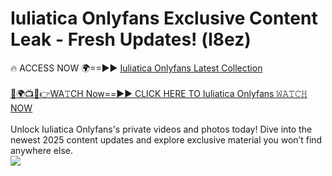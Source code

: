 # Iuliatica Onlyfans Exclusive Content Leak - Fresh Updates! (l8ez)

🔥 ACCESS NOW 🌍==►► <a href="https://tinyurl.com/kvy9nzfs" rel="nofollow">Iuliatica Onlyfans Latest Collection</a>
<br><br>
[🔴🌍📺📱👉WA𝚃CH Now==►► CLICK HERE TO Iuliatica Onlyfans 𝚆𝙰𝚃𝙲𝙷 NOW](https://tinyurl.com/kvy9nzfs)
<br><br>
Unlock Iuliatica Onlyfans's private videos and photos today! Dive into the newest 2025 content updates and explore exclusive material you won’t find anywhere else.
<br>
<a href="https://tinyurl.com/kvy9nzfs" rel="nofollow" data-target="animated-image.originalLink"><img src="https://camo.githubusercontent.com/8a4f000d20f83aca3bf7ec5f350d767afa0574a8a352519fd8cfa583a6f93a33/68747470733a2f2f692e696d6775722e636f6d2f644a486b345a712e676966" data-canonical-src="https://i.imgur.com/dJHk4Zq.gif" style="max-width: 100%; display: inline-block;" data-target="animated-image.originalImage"></a>
<br>
